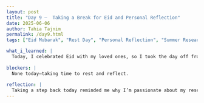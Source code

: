 ```yaml
---
layout: post
title: "Day 9 –  Taking a Break for Eid and Personal Reflection"
date: 2025-06-06
author: Tahia Tajnim
permalink: /day9.html
tags: ["Eid Mubarak", "Rest Day", "Personal Reflection", "Summer Research Journey"]  

what_i_learned: |
  Today, I celebrated Eid with my loved ones, so I took the day off from work and research activities.
  
blockers: |  
  None today—taking time to rest and reflect. 
  
reflection: |
  Taking a step back today reminded me why I’m passionate about my research. The AI solutions I’m developing have real-world potential to help airlines make smarter, greener decisions. Even though I didn’t work today, organizing my Zotero library recently will definitely help streamline my report writing moving forward. I’m excited to get back to work tomorrow with renewed energy.
---
```

